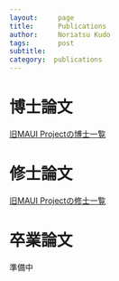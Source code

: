 ```yaml
---
layout:     page
title:      Publications
author:     Noriatsu Kudo
tags: 		post 
subtitle:  	
category:  publications
---
```

<!-- Start Writing Below in Markdown -->
# 博士論文
[旧MAUI Projectの博士一覧](https://www.sfc.wide.ad.jp/dissertation/index_e.html)
# 修士論文
[旧MAUI Projectの修士一覧](https://www.sfc.wide.ad.jp/thesis/master.html)
# 卒業論文
準備中